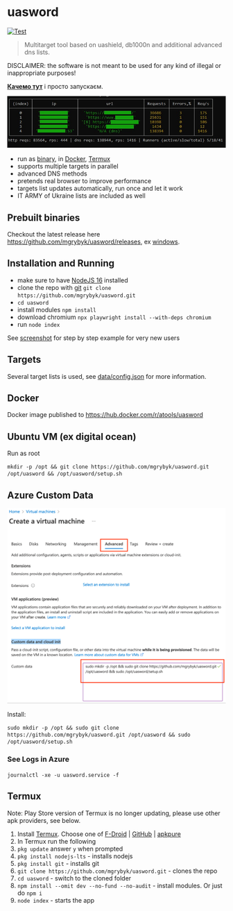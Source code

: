 # uasword 

[![Test](https://github.com/mgrybyk/uasword/actions/workflows/test.yml/badge.svg)](https://github.com/mgrybyk/uasword/actions/workflows/test.yml)

> Multitarget tool based on uashield, db1000n and additional advanced dns lists.

DISCLAIMER: the software is not meant to be used for any kind of illegal or inappropriate purposes!

[**Качемо тут**](https://github.com/mgrybyk/uasword/releases) і просто запускаєм.

![stats](docs/stats.jpg)

- run as [binary](https://github.com/mgrybyk/uasword/releases), in [Docker](#Docker), [Termux](#Termux)
- supports multiple targets in parallel
- advanced DNS methods
- pretends real browser to improve performance
- targets list updates automatically, run once and let it work
- IT ARMY of Ukraine lists are included as well

## Prebuilt binaries

Checkout the latest release here https://github.com/mgrybyk/uasword/releases, ex [windows](https://github.com/mgrybyk/uasword/releases/download/2.1.0/uasword-win.exe).

## Installation and Running

- make sure to have [NodeJS 16](https://nodejs.org/en/download/) installed
- clone the repo with [git](https://git-scm.com/download) `git clone https://github.com/mgrybyk/uasword.git`
- `cd uasword`
- install modules `npm install`
- download chromium `npx playwright install --with-deps chromium`
- run `node index`

See [screenshot](docs/image.png) for step by step example for very new users

## Targets

Several target lists is used, see [data/config.json](https://github.com/mgrybyk/uasword/blob/master/data/config.json) for more information.

## Docker

Docker image published to https://hub.docker.com/r/atools/uasword

## Ubuntu VM (ex digital ocean)

Run as root
```
mkdir -p /opt && git clone https://github.com/mgrybyk/uasword.git /opt/uasword && /opt/uasword/setup.sh
```

## Azure Custom Data

![Azure Custom data](docs/azure_custom_data.png)

Install:
```
sudo mkdir -p /opt && sudo git clone https://github.com/mgrybyk/uasword.git /opt/uasword && sudo /opt/uasword/setup.sh
```

### See Logs in Azure

`journalctl -xe -u uasword.service -f`

## Termux

Note: Play Store version of Termux is no longer updating, please use other apk providers, see below.

1. Install [Termux](https://termux.com/). Choose one of [F-Droid](https://f-droid.org/en/packages/com.termux/) | [GitHub](https://github.com/termux/termux-app/releases/tag/v0.118.0) | [apkpure](https://apkpure.com/termux/com.termux)
2. In Termux run the following
3. `pkg update` answer `y` when prompted
4. `pkg install nodejs-lts` - installs nodejs
5. `pkg install git` - installs git
6. `git clone https://github.com/mgrybyk/uasword.git` - clones the repo
7. `cd uasword` - switch to the cloned folder
8. `npm install --omit dev --no-fund --no-audit` - install modules. Or just do `npm i`
9. `node index` - starts the app

